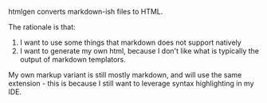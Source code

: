 htmlgen converts markdown-ish files to HTML.

The rationale is that:

1. I want to use some things that markdown does not support natively
1. I want to generate my own html, because I don't like what is typically the output of markdown templators.

My own markup variant is still mostly markdown, and will use the same extension - this is because I still want to leverage syntax highlighting in my IDE.